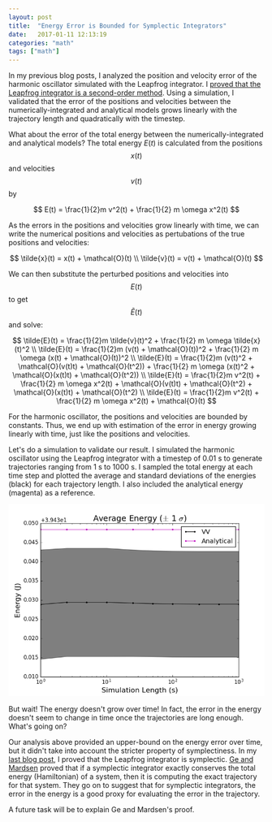 ```yaml
---
layout: post
title:  "Energy Error is Bounded for Symplectic Integrators"
date:   2017-01-11 12:13:19
categories: "math"
tags: ["math"]
---
```

In my previous blog posts, I analyzed the position and velocity error of the harmonic oscillator simulated with the Leapfrog integrator.  I [proved that the Leapfrog integrator is a second-order method](/math/2016/11/19/leapfrog-global-error.html). Using a simulation, I validated that the error of the positions and velocities between the numerically-integrated and analytical models grows linearly with the trajectory length and quadratically with the timestep.

What about the error of the total energy between the numerically-integrated and analytical models?  The total energy $E(t)$ is calculated from the positions $$x(t)$$ and velocities $$v(t)$$ by

$$
E(t) = \frac{1}{2}m v^2(t) + \frac{1}{2} m \omega x^2(t)
$$

As the errors in the positions and velocities grow linearly with time, we can write the numerical positions and velocities as pertubations of the true positions and velocities:

$$
\tilde{x}(t) = x(t) + \mathcal{O}(t) \\
\tilde{v}(t) = v(t) + \mathcal{O}(t)
$$

We can then substitute the perturbed positions and velocities into $$E(t)$$ to get $$\tilde{E}(t)$$ and solve:

$$
\tilde{E}(t) = \frac{1}{2}m \tilde{v}(t)^2 + \frac{1}{2} m \omega \tilde{x}(t)^2 \\
\tilde{E}(t) = \frac{1}{2}m (v(t) + \mathcal{O}(t))^2 + \frac{1}{2} m \omega (x(t) + \mathcal{O}(t))^2 \\
\tilde{E}(t) = \frac{1}{2}m (v(t)^2 + \mathcal{O}(v(t)t) + \mathcal{O}(t^2)) + \frac{1}{2} m \omega (x(t)^2 + \mathcal{O}(x(t)t) + \mathcal{O}(t^2)) \\
\tilde{E}(t) = \frac{1}{2}m v^2(t) + \frac{1}{2} m \omega x^2(t) + \mathcal{O}(v(t)t) + \mathcal{O}(t^2) + \mathcal{O}(x(t)t) + \mathcal{O}(t^2) \\
\tilde{E}(t) = \frac{1}{2}m v^2(t) + \frac{1}{2} m \omega x^2(t) + \mathcal{O}(t)
$$

For the harmonic oscillator, the positions and velocities are bounded by constants.  Thus, we end up with estimation of the error in energy growing linearly with time, just like the positions and velocities.

Let's do a simulation to validate our result.  I simulated the harmonic oscillator using the Leapfrog integrator with a timestep of 0.01 s to generate trajectories ranging from 1 s to 1000 s. I sampled the total energy at each time step and plotted the average and standard deviations of the energies (black) for each trajectory length.  I also included the analytical energy (magenta) as a reference.

![Total Energy](/images/symplectic_bounded_error/vv_duration_energies.png)

But wait!  The energy doesn't grow over time!  In fact, the error in the energy doesn't seem to change in time once the trajectories are long enough. What's going on?

Our analysis above provided an upper-bound on the energy error over time, but it didn't take into account the stricter property of symplectiness. In my [last blog post](math/2016/12/14/leapfrog-symplectic-harmonic-oscillator.html), I proved that the Leapfrog integrator is symplectic. [Ge and Mardsen](http://www.cds.caltech.edu/~marsden/bib/1988/04-GeMa1988/GeMa1988.pdf) proved that if a symplectic integrator exactly conserves the total energy (Hamiltonian) of a system, then it is computing the exact trajectory for that system. They go on to suggest that for symplectic integrators, the error in the energy is a good proxy for evaluating the error in the trajectory.

A future task will be to explain Ge and Mardsen's proof.
